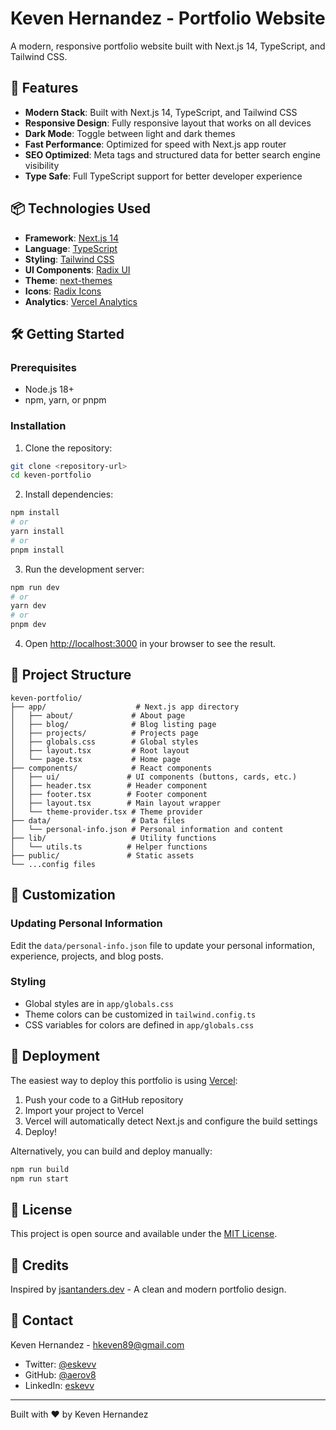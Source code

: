 # Keven Hernandez - Portfolio Website

A modern, responsive portfolio website built with Next.js 14, TypeScript, and Tailwind CSS.

## 🚀 Features

- **Modern Stack**: Built with Next.js 14, TypeScript, and Tailwind CSS
- **Responsive Design**: Fully responsive layout that works on all devices
- **Dark Mode**: Toggle between light and dark themes
- **Fast Performance**: Optimized for speed with Next.js app router
- **SEO Optimized**: Meta tags and structured data for better search engine visibility
- **Type Safe**: Full TypeScript support for better developer experience

## 📦 Technologies Used

- **Framework**: [Next.js 14](https://nextjs.org/)
- **Language**: [TypeScript](https://www.typescriptlang.org/)
- **Styling**: [Tailwind CSS](https://tailwindcss.com/)
- **UI Components**: [Radix UI](https://www.radix-ui.com/)
- **Theme**: [next-themes](https://github.com/pacocoursey/next-themes)
- **Icons**: [Radix Icons](https://www.radix-ui.com/icons)
- **Analytics**: [Vercel Analytics](https://vercel.com/analytics)

## 🛠️ Getting Started

### Prerequisites

- Node.js 18+ 
- npm, yarn, or pnpm

### Installation

1. Clone the repository:
```bash
git clone <repository-url>
cd keven-portfolio
```

2. Install dependencies:
```bash
npm install
# or
yarn install
# or
pnpm install
```

3. Run the development server:
```bash
npm run dev
# or
yarn dev
# or
pnpm dev
```

4. Open [http://localhost:3000](http://localhost:3000) in your browser to see the result.

## 📁 Project Structure

```
keven-portfolio/
├── app/                    # Next.js app directory
│   ├── about/             # About page
│   ├── blog/              # Blog listing page
│   ├── projects/          # Projects page
│   ├── globals.css        # Global styles
│   ├── layout.tsx         # Root layout
│   └── page.tsx           # Home page
├── components/            # React components
│   ├── ui/               # UI components (buttons, cards, etc.)
│   ├── header.tsx        # Header component
│   ├── footer.tsx        # Footer component
│   ├── layout.tsx        # Main layout wrapper
│   └── theme-provider.tsx # Theme provider
├── data/                  # Data files
│   └── personal-info.json # Personal information and content
├── lib/                   # Utility functions
│   └── utils.ts          # Helper functions
├── public/               # Static assets
└── ...config files
```

## 🎨 Customization

### Updating Personal Information

Edit the `data/personal-info.json` file to update your personal information, experience, projects, and blog posts.

### Styling

- Global styles are in `app/globals.css`
- Theme colors can be customized in `tailwind.config.ts`
- CSS variables for colors are defined in `app/globals.css`

## 🚢 Deployment

The easiest way to deploy this portfolio is using [Vercel](https://vercel.com):

1. Push your code to a GitHub repository
2. Import your project to Vercel
3. Vercel will automatically detect Next.js and configure the build settings
4. Deploy!

Alternatively, you can build and deploy manually:

```bash
npm run build
npm run start
```

## 📝 License

This project is open source and available under the [MIT License](LICENSE).

## 🙏 Credits

Inspired by [jsantanders.dev](https://github.com/jsantanders/jsantanders.dev) - A clean and modern portfolio design.

## 📧 Contact

Keven Hernandez - [hkeven89@gmail.com](mailto:hkeven89@gmail.com)

- Twitter: [@eskevv](https://twitter.com/eskevv)
- GitHub: [@aerov8](https://github.com/aerov8)
- LinkedIn: [eskevv](https://www.linkedin.com/in/eskevv/)

---

Built with ❤️ by Keven Hernandez